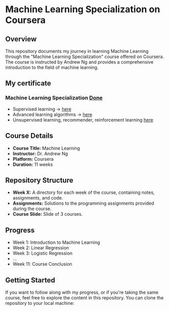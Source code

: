 # Machine Learning Specialization on Coursera

## Overview

This repository documents my journey in learning Machine Learning through the "Machine Learning Specialization" course offered on Coursera. The course is instructed by Andrew Ng and provides a comprehensive introduction to the field of machine learning.
## My certificate
### Machine Learning Specialization [Done](https://www.coursera.org/account/accomplishments/specialization/certificate/7UKWHZHWM3JG)
- Supervised learning -> [here](https://www.coursera.org/account/accomplishments/certificate/PY8QE7QYUK5B)
- Advanced learning algorithms -> [here](https://www.coursera.org/account/accomplishments/certificate/TNVZREECFQB8)
- Unsupervised learning, recommender, reinforcement learning [here](https://www.coursera.org/account/accomplishments/certificate/8WDNNMQZ968Y)
## Course Details

- **Course Title:** Machine Learning
- **Instructor:** Dr. Andrew Ng
- **Platform:** Coursera
- **Duration:** 11 weeks

## Repository Structure

- **Week X:** A directory for each week of the course, containing notes, assignments, and code.
- **Assignments:** Solutions to the programming assignments provided during the course.
- **Course Slide:** Slide of 3 courses.

## Progress

- Week 1: Introduction to Machine Learning
- Week 2: Linear Regression
- Week 3: Logistic Regression
- ...
- Week 11: Course Conclusion

## Getting Started

If you want to follow along with my progress, or if you're taking the same course, feel free to explore the content in this repository. You can clone the repository to your local machine:



